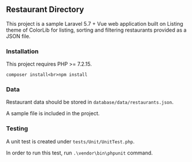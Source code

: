 ## Restaurant Directory

This project is a sample Laravel 5.7 + Vue web application built on Listing theme of ColorLib for listing, sorting and filtering restaurants provided as a JSON file.

### Installation

This project requires PHP >= 7.2.15.

`composer install<br>npm install`

### Data

Restaurant data should be stored in `database/data/restaurants.json`.

A sample file is included in the project.

### Testing

A unit test is created under `tests/Unit/UnitTest.php`.

In order to run this test, run `.\vendor\bin\phpunit` command.